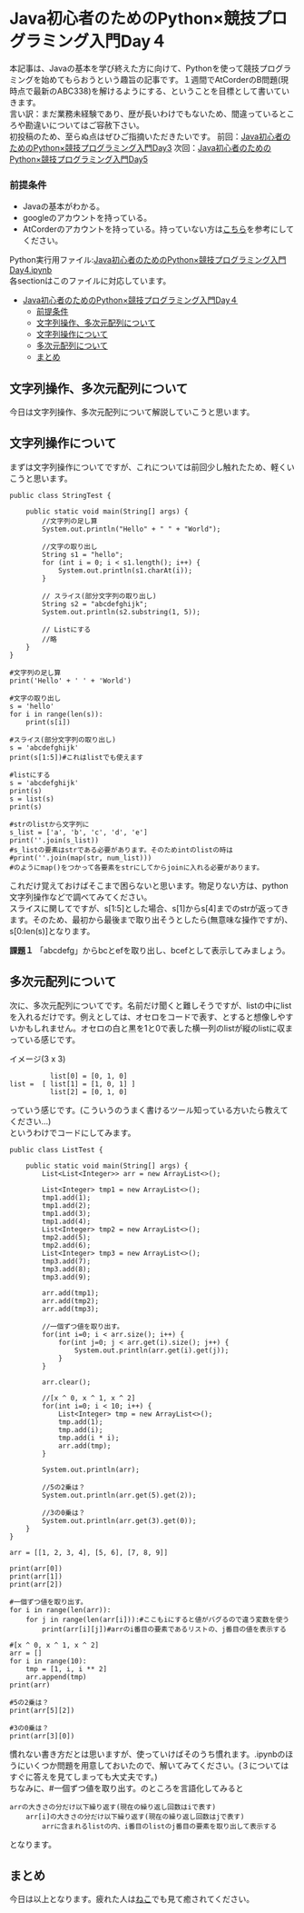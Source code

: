 # Java初心者のためのPython×競技プログラミング入門Day４
本記事は、Javaの基本を学び終えた方に向けて、Pythonを使って競技プログラミングを始めてもらおうという趣旨の記事です。１週間でAtCorderのB問題(現時点で最新のABC338)を解けるようにする、ということを目標として書いていきます。  
言い訳：まだ業務未経験であり、歴が長いわけでもないため、間違っているところや勘違いについてはご容赦下さい。  
初投稿のため、至らぬ点はぜひご指摘いただきたいです。
前回：[Java初心者のためのPython×競技プログラミング入門Day3](#)
次回：[Java初心者のためのPython×競技プログラミング入門Day5](#)

### 前提条件
 - Javaの基本がわかる。
 - googleのアカウントを持っている。
 - AtCorderのアカウントを持っている。持っていない方は[こちら](https://info.atcoder.jp/overview/contest/intro)を参考にしてください。

Python実行用ファイル:[Java初心者のためのPython×競技プログラミング入門Day4.ipynb](https://colab.research.google.com/drive/18hyferPW_lPXoeKPUgTwl5AixgY0KfVI?usp=sharing)  
各sectionはこのファイルに対応しています。  

- [Java初心者のためのPython×競技プログラミング入門Day４](#java初心者のためのpython競技プログラミング入門day４)
    - [前提条件](#前提条件)
  - [文字列操作、多次元配列について](#文字列操作多次元配列について)
  - [文字列操作について](#文字列操作について)
  - [多次元配列について](#多次元配列について)
  - [まとめ](#まとめ)


## 文字列操作、多次元配列について
今日は文字列操作、多次元配列について解説していこうと思います。

## 文字列操作について
まずは文字列操作についてですが、これについては前回少し触れたため、軽くいこうと思います。
```java:String
public class StringTest {

	public static void main(String[] args) {
		//文字列の足し算
		System.out.println("Hello" + " " + "World");
		
		//文字の取り出し
		String s1 = "hello";
        for (int i = 0; i < s1.length(); i++) {
            System.out.println(s1.charAt(i));
        }

        // スライス(部分文字列の取り出し)
        String s2 = "abcdefghijk";
        System.out.println(s2.substring(1, 5));

        // Listにする
        //略
	}
}
```
```python:str
#文字列の足し算
print('Hello' + ' ' + 'World')

#文字の取り出し
s = 'hello'
for i in range(len(s)):
    print(s[i])

#スライス(部分文字列の取り出し)
s = 'abcdefghijk'
print(s[1:5])#これはlistでも使えます

#listにする
s = 'abcdefghijk'
print(s)
s = list(s)
print(s)

#strのlistから文字列に
s_list = ['a', 'b', 'c', 'd', 'e']
print(''.join(s_list))
#s_listの要素はstrである必要があります。そのためintのlistの時は
#print(''.join(map(str, num_list)))
#のようにmap()をつかって各要素をstrにしてからjoinに入れる必要があります。
```

これだけ覚えておけばそこまで困らないと思います。物足りない方は、python 文字列操作などで調べてみてください。  
スライスに関してですが、s[1:5]とした場合、s[1]からs[4]までのstrが返ってきます。そのため、最初から最後まで取り出そうとしたら(無意味な操作ですが)、s[0:len(s)]となります。  

**課題１**
「abcdefg」からbcとefを取り出し、bcefとして表示してみましょう。  

## 多次元配列について
次に、多次元配列についてです。名前だけ聞くと難しそうですが、listの中にlistを入れるだけです。例えとしては、オセロをコードで表す、とすると想像しやすいかもしれません。オセロの白と黒を1と0で表した横一列のlistが縦のlistに収まっている感じです。　　

イメージ(3 x 3)
```
          list[0] = [0, 1, 0]
list =  [ list[1] = [1, 0, 1] ]
          list[2] = [0, 1, 0]  
```
っていう感じです。(こういうのうまく書けるツール知っている方いたら教えてください…)  
というわけでコードにしてみます。  
```java:list in list
public class ListTest {

	public static void main(String[] args) {		
		List<List<Integer>> arr = new ArrayList<>();
		
		List<Integer> tmp1 = new ArrayList<>();
		tmp1.add(1);
		tmp1.add(2);
		tmp1.add(3);
		tmp1.add(4);
		List<Integer> tmp2 = new ArrayList<>();
		tmp2.add(5);
		tmp2.add(6);
		List<Integer> tmp3 = new ArrayList<>();
		tmp3.add(7);
		tmp3.add(8);
		tmp3.add(9);
		
		arr.add(tmp1);
		arr.add(tmp2);
		arr.add(tmp3);
		
        //一個ずつ値を取り出す。
		for(int i=0; i < arr.size(); i++) {
			for(int j=0; j < arr.get(i).size(); j++) {
				System.out.println(arr.get(i).get(j));
			}
		}
		
		arr.clear();
		
        //[x ^ 0, x ^ 1, x ^ 2]
		for(int i=0; i < 10; i++) {
			List<Integer> tmp = new ArrayList<>();
			tmp.add(1);
			tmp.add(i);
			tmp.add(i * i);
			arr.add(tmp);
		}
		
		System.out.println(arr);
		
		//5の2乗は？
		System.out.println(arr.get(5).get(2));

		//3の0乗は？
		System.out.println(arr.get(3).get(0));
    }
}
```
```python:list in list
arr = [[1, 2, 3, 4], [5, 6], [7, 8, 9]]

print(arr[0])
print(arr[1])
print(arr[2])

#一個ずつ値を取り出す。
for i in range(len(arr)):
    for j in range(len(arr[i])):#ここもiにすると値がバグるので違う変数を使う
        print(arr[i][j])#arrのi番目の要素であるリストの、j番目の値を表示する

#[x ^ 0, x ^ 1, x ^ 2]
arr = []
for i in range(10):
    tmp = [1, i, i ** 2]
    arr.append(tmp)
print(arr)

#5の2乗は？
print(arr[5][2])

#3の0乗は？
print(arr[3][0])
```
慣れない書き方だとは思いますが、使っていけばそのうち慣れます。.ipynbのほうにいくつか問題を用意しておいたので、解いてみてください。(３についてはすぐに答えを見てしまっても大丈夫です。)  
ちなみに、\#一個ずつ値を取り出す。のところを言語化してみると
```
arrの大きさの分だけ以下繰り返す(現在の繰り返し回数はiで表す)
    arr[i]の大きさの分だけ以下繰り返す(現在の繰り返し回数はjで表す)
        arrに含まれるlistの内、i番目のlistのj番目の要素を取り出して表示する
```
となります。

## まとめ
今日は以上となります。疲れた人は[ねこ](https://www.youtube.com/watch?v=tgfGiTA1pek)でも見て癒されてください。  

